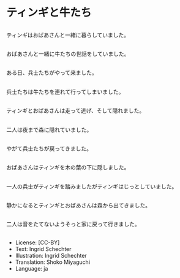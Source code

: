 # ティンギと牛たち

##
ティンギはおばあさんと一緒に暮らしていました。

##
おばあさんと一緒に牛たちの世話をしていました。

##
ある日、兵士たちがやって来ました。

##
兵士たちは牛たちを連れて行ってしまいました。

##
ティンギとおばあさんは走って逃げ、そして隠れました。

##
二人は夜まで森に隠れていました。

##
やがて兵士たちが戻ってきました。

##
おばあさんはティンギを木の葉の下に隠しました。

##
一人の兵士がティンギを踏みましたがティンギはじっとしていました。

##
静かになるとティンギとおばあさんは森から出てきました。

##
二人は音をたてないようそっと家に戻って行きました。

##
* License: [CC-BY]
* Text: Ingrid Schechter
* Illustration: Ingrid Schechter
* Translation: Shoko Miyaguchi
* Language: ja
